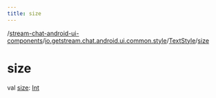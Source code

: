 ```yaml
---
title: size
---
```

/[stream-chat-android-ui-components](../../index.md)/[io.getstream.chat.android.ui.common.style](../index.md)/[TextStyle](index.md)/[size](size.md)  
  
  
  
# size  
val [size](size.md): [Int](https://kotlinlang.org/api/latest/jvm/stdlib/kotlin/-int/index.html)

